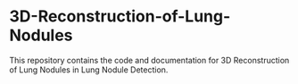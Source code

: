 # 3D-Reconstruction-of-Lung-Nodules
This repository contains the code and documentation for 3D Reconstruction of Lung Nodules in Lung Nodule Detection.
